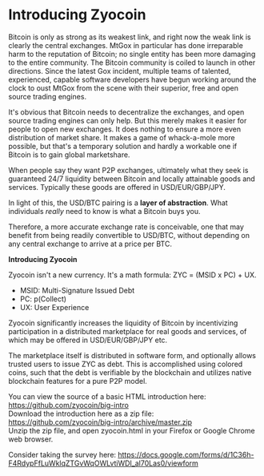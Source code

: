 # Introducing Zyocoin

Bitcoin is only as strong as its weakest link, and right now the weak
link is clearly the central exchanges. MtGox in particular has done
irreparable harm to the reputation of Bitcoin; no single entity has
been more damaging to the entire community. The Bitcoin community is
coiled to launch in other directions. Since the latest Gox incident,
multiple teams of talented, experienced, capable software developers
have begun working around the clock to oust MtGox from the scene with
their superior, free and open source trading engines.

It's obvious that Bitcoin needs to decentralize the exchanges, and open
source trading engines can only help. But this merely makes it easier
for people to open new exchanges. It does nothing to ensure a more
even distribution of market share. It makes a game of whack-a-mole more
possible, but that's a temporary solution and hardly a workable one if
Bitcoin is to gain global marketshare.

When people say they want P2P exchanges, ultimately what they seek is
guaranteed 24/7 liquidity between Bitcoin and locally attainable goods
and services. Typically these goods are offered in USD/EUR/GBP/JPY.

In light of this, the USD/BTC pairing is a **layer of abstraction**. What
individuals *really* need to know is what a Bitcoin buys you.

Therefore, a more accurate exchange rate is conceivable, one that may
benefit from being readily convertible to USD/BTC, without depending on
any central exchange to arrive at a price per BTC.

**Introducing Zyocoin**

Zyocoin isn't a new currency. It's a math formula: ZYC = (MSID x PC) + UX.

- MSID: Multi-Signature Issued Debt  
- PC: p(Collect)  
- UX: User Experience

Zyocoin significantly increases the liquidity of Bitcoin by incentivizing
participation in a distributed marketplace for real goods and services,
of which may be offered in USD/EUR/GBP/JPY etc.

The marketplace itself is distributed in software form, and optionally
allows trusted users to issue ZYC as debt. This is accomplished using
colored coins, such that the debt is verifiable by the blockchain and
utilizes native blockchain features for a pure P2P model.

You can view the source of a basic HTML introduction here: https://github.com/zyocoin/big-intro  
Download the introduction here as a zip file: https://github.com/zyocoin/big-intro/archive/master.zip  
Unzip the zip file, and open zyocoin.html in your Firefox or Google
Chrome web browser.

Consider taking the survey here: https://docs.google.com/forms/d/1C36h-F4RdypFfLuWklqZTGvWqOWLvtiWDI_al70Las0/viewform
